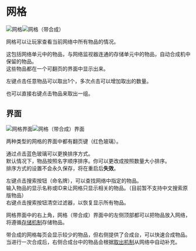 # 网格

![网格](https://gzassets.cn/minecraft/plugin/slimefun/wiki/addons/images/networks/network-grid.png ':size=25%')![网格（带合成）](https://gzassets.cn/minecraft/plugin/slimefun/wiki/addons/images/networks/network-crafting-grid.png ':size=25%')

网格可以让玩家查看当前网络中所有物品的情况。

这包括网络单元中的物品，与网络监视器连通的存储单元中的物品，自动合成机中保留的物品。  
这些物品都在一个可翻页的界面中显示出来。

左键点击任意物品可以取出1个，多次点击可以增加取出的数量。

也可以直接右键点击物品来取出一组。

## 界面

![网格界面](https://gzassets.cn/minecraft/plugin/slimefun/wiki/addons/images/networks/network-grid-gui.png ':size=50%')![网格（带合成）界面](https://gzassets.cn/minecraft/plugin/slimefun/wiki/addons/images/networks/network-crafting-grid-gui.png ':size=50%')

两种类型的网格的界面中都有翻页键（红色玻璃）。

通过点击蓝色玻璃可以更换排序方式。  
默认情况下，物品按照名字顺序排序。你可以更改成按照数量大小排序。  
排序方式的设置不会永久保存，将在重启后**失效**。

左键点击搜索按钮（命名牌），可以查找网络中指定的物品。  
输入物品的显示名称或ID来让网格只显示相关的物品。（目前暂不支持中文搜索原版物品）  
右键点击搜索按钮清空过滤器，以恢复显示所有物品。

网格界面中的右上角，网格（带合成）界面中的左侧顶部都可以把物品放入网络，将遵循[存储机制](./Network-Mechanism)存储物品。

带合成的网格每页会显示较少的物品，但右侧提供了合成台，可以快速合成物品。  
当进行一次合成后，右侧合成台中的物品会根据[取出机制](./Network-Mechanism)从网络中自动补充。
